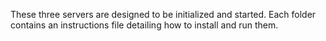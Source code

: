 These three servers are designed to be initialized and started. Each folder contains an instructions file detailing how to install and run them.
